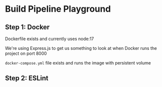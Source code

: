 # Build Pipeline Playground

## Step 1: Docker

Dockerfile exists and currently uses node:17

We're using Express.js to get us something to look at when Docker runs the project on port 8000

`docker-compose.yml` file exists and runs the image with persistent volume

## Step 2: ESLint
